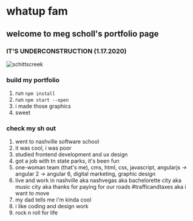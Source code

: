 # whatup fam

## welcome to meg scholl's portfolio page

### IT'S UNDERCONSTRUCTION (1.17.2020)
![schittscreek](https://media3.giphy.com/media/xT1XGVBim9uITGLIt2/giphy.gif)

### build my portfolio
1. run `npm install`
2. run `npm start --open`
3. i made those graphics
4. sweet

### check my sh out
1. went to nashville software school
2. it was cool, i was poor
3. studied frontend development and ux design
4. got a job with tn state parks, it's been fun
5. one-woman team (that's me), cms, html, css, javascript, angularjs -> angular 2 -> angular 6, digital marketing, graphic design
6. live and work in nashville aka nashvegas aka bachelorette city aka music city aka thanks for paying for our roads #trafficandtaxes aka i want to move
7. my dad tells me i'm kinda cool
8. i like coding and design work
9. rock n roll for life
